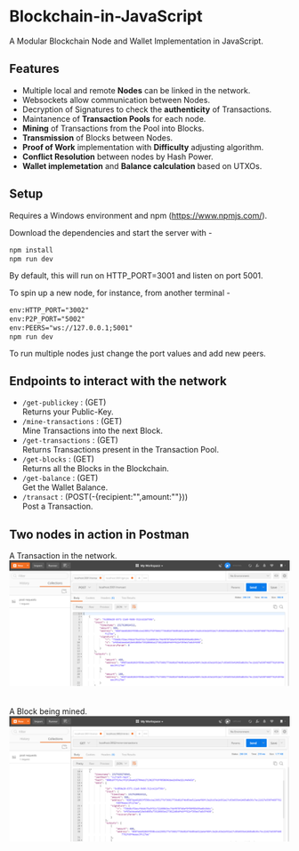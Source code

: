 # Blockchain-in-JavaScript
A Modular Blockchain Node and Wallet Implementation in JavaScript.

## Features
* Multiple local and remote **Nodes** can be linked in the network.
* Websockets allow communication between Nodes.
* Decryption of Signatures to check the **authenticity** of Transactions.
* Maintanence of **Transaction Pools** for each node.
* **Mining** of Transactions from the Pool into Blocks.
* **Transmission** of Blocks between Nodes.
* **Proof of Work** implementation with **Difficulty** adjusting algorithm.
* **Conflict Resolution** between nodes by Hash Power.
* **Wallet implemetation** and **Balance calculation** based on UTXOs.

## Setup
Requires a Windows environment and npm (https://www.npmjs.com/).

Download the dependencies and start the server with - 
```
npm install
npm run dev
```
By default, this will run on HTTP_PORT=3001 and listen on port 5001.

To spin up a new node, for instance, from another terminal - 
```
env:HTTP_PORT="3002"
env:P2P_PORT="5002"
env:PEERS="ws://127.0.0.1;5001"
npm run dev
```
To run multiple nodes just change the port values and add new peers.

## Endpoints to interact with the network

* `/get-publickey` : (GET)\
   Returns your Public-Key.
* `/mine-transactions` : (GET)\
   Mine Transactions into the next Block.
* `/get-transactions` : (GET)\
   Returns Transactions present in the Transaction Pool.
* `/get-blocks` : (GET)\
   Returns all the Blocks in the Blockchain.
* `/get-balance` : (GET)\
   Get the Wallet Balance.
* `/transact` : (POST(-{recipient:"",amount:""}))\
   Post a Transaction.

## Two nodes in action in Postman
A Transaction in the network.
![Alt text](Screens/snap1.PNG?raw=true)\
\
\
A Block being mined.
![Alt text](Screens/snap2.PNG?raw=true)
